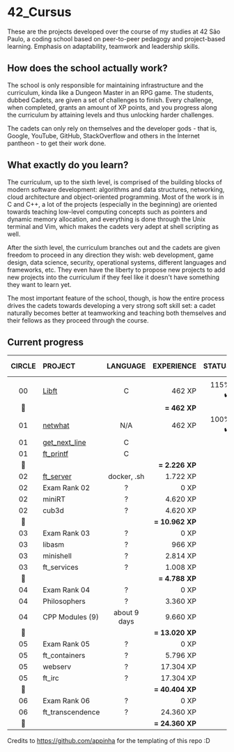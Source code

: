 # 42_Cursus
These are the projects developed over the course of my studies at 42 São Paulo, a coding school based on peer-to-peer pedagogy and project-based learning. Emphasis on adaptability, teamwork and leadership skills.

## How does the school actually work?
The school is only responsible for maintaining infrastructure and the curriculum, kinda like a Dungeon Master in an RPG game. The students, dubbed Cadets, are given a set of challenges to finish. Every challenge, when completed, grants an amount of XP points, and you progress along the curriculum by attaining levels and thus unlocking harder challenges.

The cadets can only rely on themselves and the developer gods - that is, Google, YouTube, GitHub, StackOverflow and others in the Internet pantheon - to get their work done. 

## What exactly do you learn?
The curriculum, up to the sixth level, is comprised of the building blocks of modern software development: algorithms and data structures, networking, cloud architecture and object-oriented programming. Most of the work is in C and C++, a lot of the projects (especially in the beginning) are oriented towards teaching low-level computing concepts such as pointers and dynamic memory allocation, and everything is done through the Unix terminal and Vim, which makes the cadets very adept at shell scripting as well.

After the sixth level, the curriculum branches out and the cadets are given freedom to proceed in any direction they wish: web development, game design, data science, security, operational systems, different languages and frameworks, etc. They even have the liberty to propose new projects to add new projects into the curriculum if they feel like it doesn't have something they want to learn yet.

The most important feature of the school, though, is how the entire process drives the cadets towards developing a very strong soft skill set: a cadet naturally becomes better at teamworking and teaching both themselves and their fellows as they proceed through the course.

## Current progress

|CIRCLE	|PROJECT							|LANGUAGE	|EXPERIENCE		|STATUS			|ATTAINED LEVEL	|
|:-:	|:--								|:-:	|--:			|--:				|:--			|
|		|								||				|		||
|00		|[Libft](./00-Libft)				|C		|462 XP			|115% :heavy_check_mark:	|level 1 - 3%	|
|:dizzy:|									||**= 462 XP**	|						||
|01		|[netwhat](./01-netwhat)			|N/A		|462 XP			|100% :heavy_check_mark:	|level 1 - 23%	|
|01		|[get_next_line](./01-get_next_line)|C			||||
|01		|[ft_printf](./01-ft_printf)		|C			|||
|:dizzy:|									||**= 2.226 XP**	|						||
|02		|[ft_server](./02-ft_server)		|docker, .sh|1.722 XP		||
|02		|Exam Rank 02						|?	|0 XP			|			||
|02		|miniRT								|?			|4.620 XP		|		||
|02		|cub3d								|?			|4.620 XP		|		||
|:dizzy:|									||**= 10.962 XP**|						||
|03		|Exam Rank 03						|?	|0 XP			|			||
|03		|libasm								|?			|966 XP			|		||
|03		|minishell							|?			|2.814 XP		|		||
|03		|ft_services						|?	|1.008 XP		|					||
|:dizzy:|									||**= 4.788 XP**	|						||
|04		|Exam Rank 04						|?	|0 XP			|			||
|04		|Philosophers						|?	|3.360 XP		|					||
|04		|CPP Modules (9)					|about 9 days	|9.660 XP		|					||
|:dizzy:|									||**= 13.020 XP**|						||
|05		|Exam Rank 05						|?	|0 XP			|			||
|05		|ft_containers						|?	|5.796 XP		|					||
|05		|webserv							|?			|17.304 XP		|		||
|05		|ft_irc								|?			|17.304 XP		|		||
|:dizzy:|									||**= 40.404 XP**|						||
|06		|Exam Rank 06						|?	|0 XP			|			||
|06		|ft_transcendence					|?	|24.360 XP		|					||
|:dizzy:|									||**= 24.360 XP**|						||

Credits to https://github.com/appinha for the templating of this repo :D
